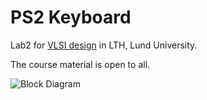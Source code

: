 # PS2 Keyboard
Lab2 for [VLSI design](https://www.eit.lth.se/course/eitf35) in LTH, Lund University.

The course material is open to all.

![Block Diagram](https://github.com/wangyipengw1p/VHDL-Xamples/blob/master/PS2_keyboard/image.png)
